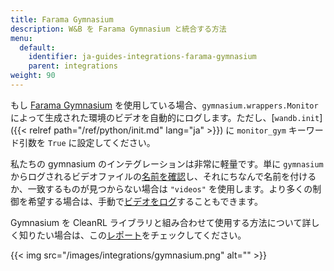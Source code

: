```yaml
---
title: Farama Gymnasium
description: W&B を Farama Gymnasium と統合する方法
menu:
  default:
    identifier: ja-guides-integrations-farama-gymnasium
    parent: integrations
weight: 90
---
```


もし [Farama Gymnasium](https://gymnasium.farama.org/#) を使用している場合、`gymnasium.wrappers.Monitor` によって生成された環境のビデオを自動的にログします。ただし、[`wandb.init`]({{< relref path="/ref/python/init.md" lang="ja" >}}) に `monitor_gym` キーワード引数を `True` に設定してください。

私たちの gymnasium のインテグレーションは非常に軽量です。単に `gymnasium` からログされるビデオファイルの[名前を確認](https://github.com/wandb/wandb/blob/c5fe3d56b155655980611d32ef09df35cd336872/wandb/integration/gym/__init__.py#LL69C67-L69C67)し、それにちなんで名前を付けるか、一致するものが見つからない場合は `"videos"` を使用します。より多くの制御を希望する場合は、手動で[ビデオをログ](./guides/models/track/log/media.md)することもできます。

Gymnasium を CleanRL ライブラリと組み合わせて使用する方法について詳しく知りたい場合は、この[レポート](https://wandb.ai/raph-test/cleanrltest/reports/Mario-Bros-but-with-AI-Gymnasium-and-CleanRL---Vmlldzo0NTcxNTcw)をチェックしてください。

{{< img src="/images/integrations/gymnasium.png" alt="" >}}
